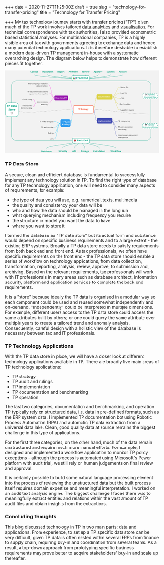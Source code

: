 +++
date = 2020-11-27T11:25:00Z
draft = true
slug = "technology-for-transfer-pricing"
title = "Technology for Transfer Pricing"

+++
My tax technology journey starts with transfer pricing ("TP") given much of the TP work involves tailored [data analytics](https://shan.tax/posts/cbcr-analysis/) and [visualisation](https://shan.tax/posts/data-visualisation-in-tax/). For technical correspondence with tax authorities, I also provided econometric based statistical analyses. For multinational companies, TP is a highly visible area of tax with governments agreeing to exchange data and hence many potential technology applications. It is therefore desirable to establish a modern data-driven TP management in-house with a systematic overarching design. The diagram below helps to demonstrate how different pieces fit together.

![](/uploads/tp-tech-overview.png)

### TP Data Store

A secure, clean and efficient database is fundamental to successfully implement any technology solution in TP. To find the right type of database for any TP technology application, one will need to consider many aspects of requirements, for example:

* the type of data you will use, e.g. numerical, texts, multimedia
* the quality and consistency your data will be
* who and how the data should be managed in the long run
* what querying mechanism including frequency you require
* the structure or model you want the data to have
* where you want to store it

I termed the database as "TP data store" but its actual form and substance would depend on specific business requirements and to a large extent - the existing ERP systems. Broadly a TP data store needs to satisfy requirements from both back end and front end. As tax professionals, we often have specific requirements on the front end - the TP data store should enable a series of workflow on technology applications, from data collection, transformation, reporting, analysis, review, approve, to submission and, archiving. Based on the relevant requirements, tax professionals will work with IT professionals in many areas such as database architect, information security, platform and application services to complete the back end requirements.

It is a "store" because ideally the TP data is organised in a modular way so each component could be used and reused somewhat independently and on-demand. "Independently" could be interpreted in multiple dimensions. For example, different users access to the TP data store could access the same attributes built by others; or one could query the same attribute over multiple years to create a tailored trend and anomaly analysis. Consequently, careful design with a holistic view of the database is necessary between tax and IT professionals.

### TP Technology Applications

With the TP data store in place, we will have a closer look at different technology applications available in TP. There are broadly five main areas of TP technology applications:

* TP strategy
* TP audit and rulings
* TP implementation
* TP documentation and benchmarking
* TP operation

The last two categories, documentation and benchmarking, and operation TP typically rely on structured data, i.e. data in pre-defined formats, such as the ERP system data. I implemented TP documentation bot using Robotic Process Automation (RPA) and automatic TP data extraction from a universal data lake. Clean, good quality data at source remains the biggest challenge in this type of applications.

For the first three categories, on the other hand, much of the data remain unstructured and require much more manual efforts. For example, I designed and implemented a workflow application to monitor TP policy exceptions - although the process is automated using Microsoft's Power platform with audit trial, we still rely on human judgements on final review and approval.

It is certainly possible to build some natural language processing element into the process of reviewing the unstructured data but the built process itself requires domain expertise and meaningful interpretation. I worked on an audit text analysis engine. The biggest challenge I faced there was to meaningfully extract entities and relations within the vast amount of TP audit files and obtain insights from the extractions.

### Concluding thoughts

This blog discussed technology in TP in two main parts: data and applications. From experience, to set up a TP specific data store can be very difficult, given TP data is often nested within several ERPs from finance to supply chain, requiring buy-in and coordination from several teams. As a result, a top-down approach from prototyping specific business requirements may prove better to acquire stakeholders' buy-in and scale up thereafter.